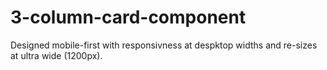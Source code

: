 # 3-column-card-component
Designed mobile-first with responsivness at despktop widths and re-sizes at ultra wide (1200px). 
